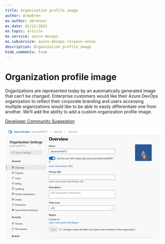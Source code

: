 ```yaml
---
title: Organization profile image
author: drewbren
ms.author: abrenner
ms.date: 01/12/2023
ms.topic: article
ms.service: azure-devops
ms.subservice: azure-devops-release-notes
description: Organization profile image
hide_comments: true
---
```


# Organization profile image

Organizations are represented today by an automatically generated image that can’t be changed. Enterprise customers would like their Azure DevOps organization to reflect their corporate branding and users accessing multiple organizations would like to be able to easily differentiate one from another. We’ll add the ability to add a custom organization profile image.

[Developer Community Suggestion](https://developercommunity.visualstudio.com/t/Can-Not-update-Organization-Settings-Ove/1329561)

![OrgProfile.png](media/OrgProfile.png)
